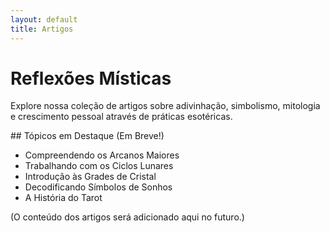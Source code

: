 ```yaml
---
layout: default
title: Artigos
---
```


# Reflexões Místicas
<p>
    Explore nossa coleção de artigos sobre adivinhação, simbolismo, mitologia e crescimento pessoal através de práticas esotéricas.
</p>
<section>
    ## Tópicos em Destaque (Em Breve!)
    <ul>
        <li>Compreendendo os Arcanos Maiores</li>
        <li>Trabalhando com os Ciclos Lunares</li>
        <li>Introdução às Grades de Cristal</li>
        <li>Decodificando Símbolos de Sonhos</li>
        <li>A História do Tarot</li>
    </ul>
    <p style="text-align: left;">(O conteúdo dos artigos será adicionado aqui no futuro.)</p>
</section>